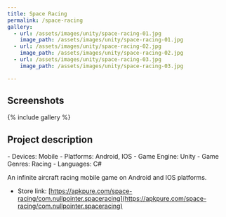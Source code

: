 ```yaml
---
title: Space Racing
permalink: /space-racing
gallery:
  - url: /assets/images/unity/space-racing-01.jpg
    image_path: /assets/images/unity/space-racing-01.jpg
  - url: /assets/images/unity/space-racing-02.jpg
    image_path: /assets/images/unity/space-racing-02.jpg
  - url: /assets/images/unity/space-racing-03.jpg
    image_path: /assets/images/unity/space-racing-03.jpg

---
```


<h2>Screenshots</h2>
{% include gallery %}

<h2>Project description</h2>
- Devices: Mobile
- Platforms: Android, IOS
- Game Engine: Unity
- Game Genres: Racing
- Languages: C#

An infinite aircraft racing mobile game on Android and IOS platforms.
- Store link: [https://apkpure.com/space-racing/com.nullpointer.spaceracing](https://apkpure.com/space-racing/com.nullpointer.spaceracing)



